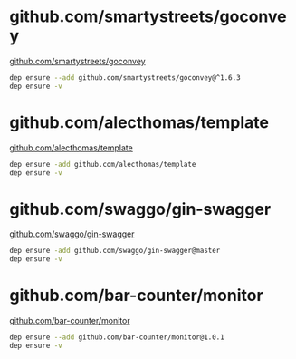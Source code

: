 # github.com/smartystreets/goconvey

[github.com/smartystreets/goconvey](https://github.com/smartystreets/goconvey)

```bash
dep ensure --add github.com/smartystreets/goconvey@^1.6.3
dep ensure -v
```

# github.com/alecthomas/template

[github.com/alecthomas/template](https://github.com/alecthomas/template)

```bash
dep ensure -add github.com/alecthomas/template
dep ensure -v
```

# github.com/swaggo/gin-swagger

[github.com/swaggo/gin-swagger](https://github.com/swaggo/gin-swagger)

```bash
dep ensure -add github.com/swaggo/gin-swagger@master
dep ensure -v
```

# github.com/bar-counter/monitor

[github.com/bar-counter/monitor](https://github.com/bar-counter/monitor)

```bash
dep ensure --add github.com/bar-counter/monitor@1.0.1
dep ensure -v
```
